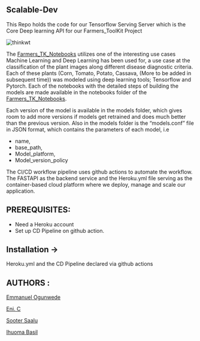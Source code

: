 ﻿## Scalable-Dev
This Repo holds the code for our Tensorflow Serving Server which is the Core Deep learning API for our Farmers_ToolKit Project


 ![thinkwt](https://user-images.githubusercontent.com/25388109/132993142-63297874-894f-4026-a684-b80c3e62cf85.png)

The [Farmers_TK_Notebooks](https://github.com/ThinkAwt-Inc/Farmer_TK_Notebooks/tree/main/notebooks) utilizes one of the interesting use cases Machine Learning and Deep Learning has been used for, a use case at the classification of the plant images along different disease diagnostic criteria. Each of these plants (Corn, Tomato, Potato, Cassava, (More to be added in subsequent time)) was modeled using deep learning tools; Tensorflow and Pytorch. Each of the notebooks with the detailed steps of building the models are made available in the notebooks folder of the [Farmers_TK_Notebooks](https://github.com/ThinkAwt-Inc/Farmer_TK_Notebooks/tree/main/notebooks).

Each version of the model is available in the models folder, which gives room to add more versions if models get retrained and does much better than the previous version. Also in the models folder is the “models.conf” file in JSON format, which contains the parameters of each model, i.e 
- name, 
- base_path, 
- Model_platform,
- Model_version_policy

The CI/CD workflow pipeline uses github actions to automate the workflow. The FASTAPI as the backend service and the Heroku.yml file serving as the container-based cloud platform 
where we deploy, manage and scale our application.


## PREREQUISITES:

- Need a Heroku account
- Set up CD Pipeline on github action.

## Installation -> 

Heroku.yml and the CD Pipeline declared via github actions


## AUTHORS :

[Emmanuel Ogunwede ](https://github.com/JesuFemi-O)

[Eni. C ](https://github.com/cornzyblack)

[Sooter Saalu](https://github.com/Soot3)

[Ihuoma Basil](https://github.com/Sillians)

